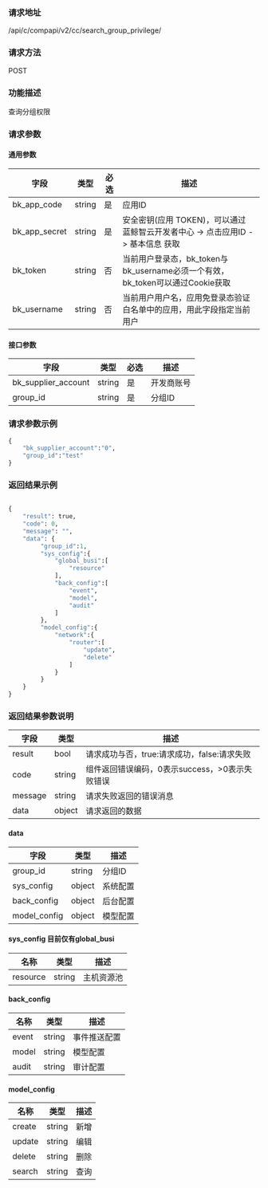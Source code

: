 
### 请求地址

/api/c/compapi/v2/cc/search_group_privilege/



### 请求方法

POST


### 功能描述

查询分组权限

### 请求参数


#### 通用参数

| 字段 | 类型 | 必选 |  描述 |
|-----------|------------|--------|------------|
| bk_app_code  |  string    | 是 | 应用ID     |
| bk_app_secret|  string    | 是 | 安全密钥(应用 TOKEN)，可以通过 蓝鲸智云开发者中心 -&gt; 点击应用ID -&gt; 基本信息 获取 |
| bk_token     |  string    | 否 | 当前用户登录态，bk_token与bk_username必须一个有效，bk_token可以通过Cookie获取 |
| bk_username  |  string    | 否 | 当前用户用户名，应用免登录态验证白名单中的应用，用此字段指定当前用户 |

#### 接口参数

| 字段                 |  类型      | 必选   |  描述       |
|----------------------|------------|--------|-------------|
| bk_supplier_account  | string     | 是     | 开发商账号  |
| group_id             | string     | 是     | 分组ID      |

### 请求参数示例

``` python
{
    "bk_supplier_account":"0",
    "group_id":"test"
}
```

### 返回结果示例

```python

{
    "result": true,
    "code": 0,
    "message": "",
    "data": {
         "group_id":1,
         "sys_config":{
             "global_busi":[
                 "resource"
             ],
             "back_config":[
                 "event",
                 "model",
                 "audit"
             ]
         },
         "model_config":{
             "network":{
                 "router":[
                     "update",
                     "delete"
                 ]
             }
         }
    }
}
```

### 返回结果参数说明

| 字段      | 类型      | 描述      |
|-----------|-----------|-----------|
| result    | bool      | 请求成功与否，true:请求成功，false:请求失败 |
| code      | string    | 组件返回错误编码，0表示success，>0表示失败错误 |
| message   | string    | 请求失败返回的错误消息 |
| data      | object    | 请求返回的数据 |

#### data

| 字段          | 类型     | 描述     |
|---------------|----------|----------|
| group_id      | string   | 分组ID   |
| sys_config    | object   | 系统配置 |
| back_config   | object   | 后台配置 |
| model_config  | object   | 模型配置 |


#### sys_config  目前仅有global_busi

| 名称    | 类型   | 描述       |
|---------|--------|------------|
| resource| string | 主机资源池 |

#### back_config

| 名称    | 类型   | 描述         |
|---------|--------|--------------|
| event   | string | 事件推送配置 |
| model   | string | 模型配置     |
| audit   | string | 审计配置     |

#### model_config

| 名称   | 类型   | 描述 |
|--------|--------|------|
| create | string | 新增 |
| update | string | 编辑 |
| delete | string | 删除 |
| search | string | 查询 |
